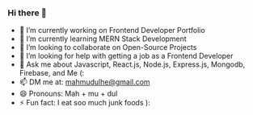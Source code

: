 ### Hi there 👋

- 🔭 I’m currently working on Frontend Developer Portfolio
- 🌱 I’m currently learning MERN Stack Development
- 👯 I’m looking to collaborate on Open-Source Projects
- 🤔 I’m looking for help with getting a job as a Frontend Developer
- 💬 Ask me about Javascript, React.js, Node.js, Express.js, Mongodb, Firebase, and Me (:
- 📫 DM me at: mahmudulhe@gmail.com
- 😄 Pronouns: Mah + mu + dul
- ⚡ Fun fact: I eat soo much junk foods ):

